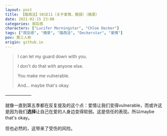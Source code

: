 ```yaml
---
layout: post
title: 【路西法】S01E11（关于爱情、脆弱）（摘录）
date: 2021-02-15 23:00
categories: 观后感
characters: ["Lucifer Morningstar", "Chloe Decker"]
tags: ["观后感", "摘录", "路西法", "Deckerstar", "爱情"]
pov: 第三人称
origin: github.io
---
```


> I can let my guard down with you.
> 
> I don't do that with anyone else.
> 
> You make me vulnerable.
> 
> And... maybe that's okay.

——————

就像一直到第五季都在反复提及的这个点：爱情让我们变得vulnerable，而或许这是因为我们**选择**让自己在爱的人身边变得软弱。这是信任的表现。所以maybe that's okay。

但也必然的，这带来了受伤的风险。
